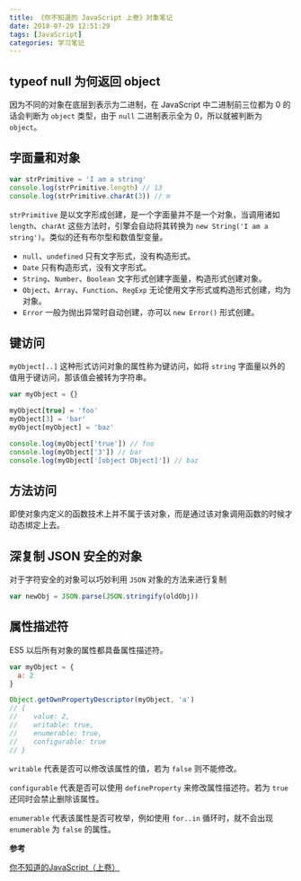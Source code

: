 ```yaml
---
title: 《你不知道的 JavaScript 上卷》对象笔记
date: 2018-07-29 12:51:29
tags: [JavaScript]
categories: 学习笔记
---
```


## typeof null 为何返回 object

因为不同的对象在底层到表示为二进制，在 JavaScript 中二进制前三位都为 0 的话会判断为 `object` 类型，由于 `null` 二进制表示全为 0，所以就被判断为 `object`。

## 字面量和对象

```javascript
var strPrimitive = 'I am a string'
console.log(strPrimitive.length) // 13
console.log(strPrimitive.charAt(3)) // m
```

`strPrimitive` 是以文字形成创建，是一个字面量并不是一个对象，当调用诸如 `length`、`charAt` 这些方法时，引擎会自动将其转换为 `new String('I am a string')`。类似的还有布尔型和数值型变量。

- `null`、`undefined` 只有文字形式，没有构造形式。
- `Date` 只有构造形式，没有文字形式。
- `String`、`Number`、`Boolean` 文字形式创建字面量，构造形式创建对象。
- `Object`、`Array`、`Function`、`RegExp` 无论使用文字形式或构造形式创建，均为对象。
- `Error` 一般为抛出异常时自动创建，亦可以 `new Error()` 形式创建。

## 键访问

`myObject[..]` 这种形式访问对象的属性称为键访问，如将 `string` 字面量以外的值用于键访问，那该值会被转为字符串。

```javascript
var myObject = {}

myObject[true] = 'foo'
myObject[3] = 'bar'
myObject[myObject] = 'baz'

console.log(myObject['true']) // foo
console.log(myObject['3']) // bar
console.log(myObject['[object Object]']) // baz
```

## 方法访问

即使对象内定义的函数技术上并不属于该对象，而是通过该对象调用函数的时候才动态绑定上去。

## 深复制 JSON 安全的对象

对于字符安全的对象可以巧妙利用 `JSON` 对象的方法来进行复制

```javascript
var newObj = JSON.parse(JSON.stringify(oldObj))
```

## 属性描述符

ES5 以后所有对象的属性都具备属性描述符。

```javascript
var myObject = {
  a: 2
}

Object.getOwnPropertyDescriptor(myObject, 'a')
// {
//    value: 2,  
//    writable: true,
//    enumerable: true,
//    configurable: true
// }
```

`writable` 代表是否可以修改该属性的值，若为 `false` 则不能修改。

`configurable` 代表是否可以使用 `defineProperty` 来修改属性描述符。若为 `true` 还同时会禁止删除该属性。

`enumerable` 代表该属性是否可枚举，例如使用 `for..in` 循环时，就不会出现 `enumerable` 为 `false` 的属性。

**参考**

[你不知道的JavaScript（上卷）](https://book.douban.com/subject/26351021/)